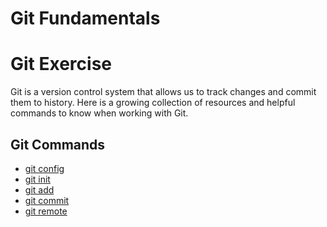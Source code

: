 # Git Fundamentals
# Git Exercise
Git is a version control system that allows us to track changes and commit them to history.
Here is a growing collection of resources and helpful commands to know when working with Git.
## Git Commands
- [git config](./Commands/Config.md)
- [git init](./Commands/Init.md)
- [git add](./Commands/Add.md)
- [git commit](./Commands/Commit.md)
- [git remote](./Commands/Remote.md)